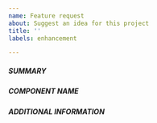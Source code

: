 ```yaml
---
name: Feature request
about: Suggest an idea for this project
title: ''
labels: enhancement

---
```


##### SUMMARY
<!--- Describe the new feature/improvement briefly below -->

##### COMPONENT NAME
<!--- Write the short name of the module -->

##### ADDITIONAL INFORMATION
<!--- Describe how the feature would be used, why it is needed and what it would solve -->

<!--- Paste example playbooks  -->
```yaml

```
